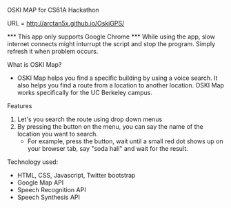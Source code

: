 OSKI MAP for CS61A Hackathon

URL = http://arctan5x.github.io/OskiGPS/

*** This app only supports Google Chrome
*** While using the app, slow internet connects might inturrupt the script and stop the program. Simply refresh it when problem occurs. 

What is OSKI Map?
- OSKI Map helps you find a specific building by using a voice search. It also helps you find a route from a location to another location. OSKI Map works specifically for the UC Berkeley campus.

Features
1) Let's you search the route using drop down menus
2) By pressing the button on the menu, you can say the name of the location you want to search. 
	- For example, press the button, wait until a small red dot shows up on your browser tab, say "soda hall" and wait for the result.

Technology used:
- HTML, CSS, Javascript, Twitter bootstrap
- Google Map API
- Speech Recognition API
- Speech Synthesis API
